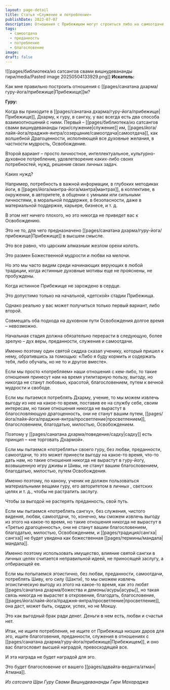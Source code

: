 ```yaml
---
layout: page-detail
title: Статья «Служение и потребление»
publishDate: 2023-07-07
description: Отношения с Прибежищем могут строиться либо на самоотдаче, служении и преданности, либо на эгоистичном потреблении ради личной выгоды. Первый путь ведет к благословению, мудрости и освобождению, второй - лишь к временной пользе и утрате заслуг. Истинная зрелость - это переход от потребления к преданности и служению, только тогда Прибежище раскрывает свою высшую силу и благодать
tags:
  - самоотдача
  - преданность
  - потребление
  - благословение
image: 
draft: false
---
```

![[pages/библиотека/из сатсангов свами вишнудевананды гири/media/Pasted image 20250504133929.png]]
**Искатель:** 

 Как мне правильно построить отношения с [[pages/санатана дхарма/гуру-йога/прибежище|Прибежище]]м?

  
**Гуру:** 

 Когда вы приходите в [[pages/санатана дхарма/гуру-йога/прибежище|Прибежище]], Дхарму, к гуру, в сангху, у вас всегда есть два способа взаимоотношений с ними. Первый – [[pages/библиотека/из сатсангов свами вишнудевананды гири/служение|служение]] им, [[pages/йога/лайя-йога/праджня-янтра/созерцание/самоотдача|самоотдача]], как волшебной Драгоценности, исполняющей все духовные желания, в частности мудрость, Освобождение.

 Второй вариант – просто личностное, интеллектуальное, культурно-духовное потребление, удовлетворение каких-либо своих потребностей, нужд, решение своих личных задач.

 Каких нужд?

 Например, потребность в важной информации, в глубоких методиках йоги, в [[pages/йога/мантра-йога/мантра|мантрах]], в коллективе, в окружении, в авторитете, в общении с умными или сильными личностями, в моральной поддержке, в безопасности, даже в материальной поддержке, карьере, бизнесе, и т. д.

 В этом нет ничего плохого, но это никогда не приведет вас к Освобождению.

 Это не то, для чего предназначено [[pages/санатана дхарма/гуру-йога/прибежище|Прибежище]] в высшем смысле.

 Это все равно, что царским алмазным жезлом орехи колоть.

 Это размен Божественной мудрости и любви на мелочи.

 Но это мы часто видим среди начинающих верующих в любой традиции, когда истинные духовные мотивы еще не прояснены, не пробуждены.

 Когда истинное Прибежище не зарождено в сердце.

 Это допустимо только на начальной, «детской» стадии Прибежища.

 Однако реально у вас может получиться только первый вариант, либо второй.

 Совмещать оба подхода на духовном пути Освобождения долгое время – невозможно.

 Начальная стадия должна обязательно перерасти в следующую, более зрелую – дух веры, преданности, служения и самоотдачи.

 Именно поэтому один святой сиддха сказал ученику, который пришел к нему, обратившись за помощью: «Либо я буду кормить и содержать тебя, либо обучать, но не то и другое вместе».

 Если мы просто «потребляем» наши отношения с кем-либо, то такие отношения принесут нам на время утилитарную пользу, выгоду, но никогда не станут любовью, красотой, благословением, путем к вечной мудрости и свободе.

 Если мы пытаемся потреблять Дхарму, учение, то мы можем извлечь выгоду из нее на какое-то время, поставив ее на службу себе, своим интересам, но такие отношения никогда не вырастут в благословляющую драгоценность, они не станут вашим путем, [[pages/йога/лайя-йога/праджня-янтра/просветление|просветлением]], благословением, благодатью, милостью, Освобождением.

 Поэтому у [[pages/санатана дхарма/поведение/садху|садху]] есть принцип – «не торговать Дхармой».

 Если мы пытаемся «потреблять» своего гуру, без любви, преданности, самоотдачи, то это может принести выгоду на какое-то время, что-то дать нам, но такие отношения никогда не вырастут в гуру-йогу, возвышенную игру дживы и Шивы, не станут вашим благословением, благодатью, милостью, путем Освобождения.

 Именно поэтому, по канону, ученик не должен пользоваться материальными вещами гуру, его авторитетом в личных , светских целях и т. д., чтобы не растратить заслугу.

 Чтобы за выгодой не растерять преданность, свой путь.

 Если мы пытаемся «потреблять сангху», без служения, чистого видения, любви, самоотдачи, то, конечно, мы сможем извлечь выгоду из этого на какое-то время, но такие отношения никогда не вырастут в «Третью драгоценность», они не станут вашим благословением, благодатью, милостью, Освобождением, и [[pages/традиция/сангха|сангха]] не будет увидена как божественная [[pages/термины/мандала|мандала]].

 Именно поэтому использовать имущество, влияние святой сангхи в личных целях считается неправильной идеей, не приносящей заслугу, а отбирающей ее.

 Если мы попытаемся эгоистично, без любви, преданности, самоотдачи, потреблять Шиву, его силу (Шакти), то мы сможем извлечь эгоистическую выгоду из этого на какое-то время, как это любят [[pages/санатана дхарма/божества и демоны/асуры|асуры]], но такая связь никогда не вырастет в откровение, благодать, благословение, [[pages/йога/лайя-йога/праджня-янтра/просветление|просветление]], она даст, может быть, сиддхи, успех, но не Мокшу.

 Это как выгодный брак ради денег. Деньги в нем есть, любви и счастья нет.

 Итак, не ищите потребления, не ищите от Прибежища низших даров для эго, ищите благоговения, преданности, служения в отношениях с [[pages/санатана дхарма/гуру-йога/прибежище|Прибежищем]], и оно вас благословит высшей наградой, превосходящей все.

 И эта награда не будет наградой для эго.

 Это будет благословение от вашего [[pages/адвайта-веданта/атман|Атмана]].

*Из сатсанга Шри Гуру Свами Вишнудевананды Гири Махараджа*

  
